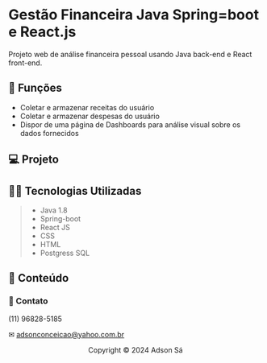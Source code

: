 # Gestão Financeira Java Spring=boot e React.js

Projeto web de análise financeira pessoal usando Java back-end e React front-end.

## 🔧 Funções

- Coletar e armazenar receitas do usuário
- Coletar e armazenar despesas do usuário
- Dispor de uma página de Dashboards para análise visual sobre os dados fornecidos

## 💻 Projeto
  
## 👨‍💻 Tecnologias Utilizadas

> - Java 1.8
> - Spring-boot
> - React JS
> - CSS
> - HTML
> - Postgress SQL

## 📜 Conteúdo


### 🤝 Contato
(11) 96828-5185

✉ adsonconceicao@yahoo.com.br


<p align="center">Copyright © 2024 Adson Sá</p>
